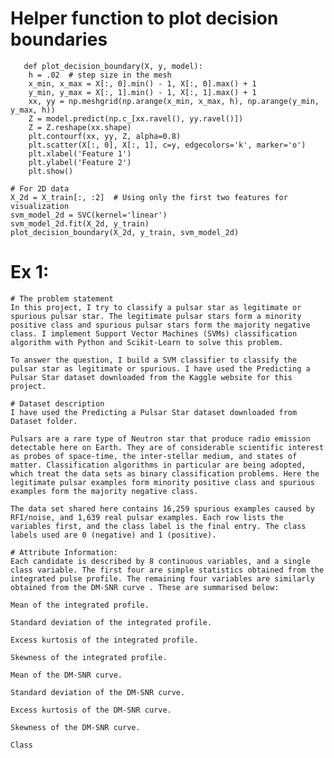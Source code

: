 # Helper function to plot decision boundaries
       def plot_decision_boundary(X, y, model):
        h = .02  # step size in the mesh
        x_min, x_max = X[:, 0].min() - 1, X[:, 0].max() + 1
        y_min, y_max = X[:, 1].min() - 1, X[:, 1].max() + 1
        xx, yy = np.meshgrid(np.arange(x_min, x_max, h), np.arange(y_min, y_max, h))
        Z = model.predict(np.c_[xx.ravel(), yy.ravel()])
        Z = Z.reshape(xx.shape)
        plt.contourf(xx, yy, Z, alpha=0.8)
        plt.scatter(X[:, 0], X[:, 1], c=y, edgecolors='k', marker='o')
        plt.xlabel('Feature 1')
        plt.ylabel('Feature 2')
        plt.show()

    # For 2D data
    X_2d = X_train[:, :2]  # Using only the first two features for visualization
    svm_model_2d = SVC(kernel='linear')
    svm_model_2d.fit(X_2d, y_train)
    plot_decision_boundary(X_2d, y_train, svm_model_2d)
    
# Ex 1: 
    # The problem statement
    In this project, I try to classify a pulsar star as legitimate or spurious pulsar star. The legitimate pulsar stars form a minority positive class and spurious pulsar stars form the majority negative class. I implement Support Vector Machines (SVMs) classification algorithm with Python and Scikit-Learn to solve this problem.
    
    To answer the question, I build a SVM classifier to classify the pulsar star as legitimate or spurious. I have used the Predicting a Pulsar Star dataset downloaded from the Kaggle website for this project.
    
    # Dataset description
    I have used the Predicting a Pulsar Star dataset downloaded from Dataset folder.
    
    Pulsars are a rare type of Neutron star that produce radio emission detectable here on Earth. They are of considerable scientific interest as probes of space-time, the inter-stellar medium, and states of matter. Classification algorithms in particular are being adopted, which treat the data sets as binary classification problems. Here the legitimate pulsar examples form minority positive class and spurious examples form the majority negative class.
    
    The data set shared here contains 16,259 spurious examples caused by RFI/noise, and 1,639 real pulsar examples. Each row lists the variables first, and the class label is the final entry. The class labels used are 0 (negative) and 1 (positive).
    
    # Attribute Information:
    Each candidate is described by 8 continuous variables, and a single class variable. The first four are simple statistics obtained from the integrated pulse profile. The remaining four variables are similarly obtained from the DM-SNR curve . These are summarised below:
    
    Mean of the integrated profile.
    
    Standard deviation of the integrated profile.
    
    Excess kurtosis of the integrated profile.
    
    Skewness of the integrated profile.
    
    Mean of the DM-SNR curve.
    
    Standard deviation of the DM-SNR curve.
    
    Excess kurtosis of the DM-SNR curve.
    
    Skewness of the DM-SNR curve.
    
    Class

